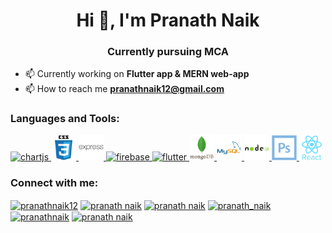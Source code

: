 <h1 align="center">Hi 👋, I'm Pranath Naik</h1>
<h3 align="center">Currently pursuing MCA</h3>


- 📫 Currently working on **Flutter app & MERN web-app**
- 📫 How to reach me **pranathnaik12@gmail.com**

<h3 align="left">Languages and Tools:</h3>
<p align="left"> <a href="https://www.chartjs.org" target="_blank"> <img src="https://www.chartjs.org/media/logo-title.svg" alt="chartjs" width="40" height="40"/> </a> <a href="https://www.w3schools.com/css/" target="_blank"> <img src="https://raw.githubusercontent.com/devicons/devicon/master/icons/css3/css3-original-wordmark.svg" alt="css3" width="40" height="40"/> </a> <a href="https://expressjs.com" target="_blank"> <img src="https://raw.githubusercontent.com/devicons/devicon/master/icons/express/express-original-wordmark.svg" alt="express" width="40" height="40"/> </a> <a href="https://firebase.google.com/" target="_blank"> <img src="https://www.vectorlogo.zone/logos/firebase/firebase-icon.svg" alt="firebase" width="40" height="40"/> </a> <a href="https://flutter.dev" target="_blank"> <img src="https://www.vectorlogo.zone/logos/flutterio/flutterio-icon.svg" alt="flutter" width="40" height="40"/> </a> <a href="https://www.mongodb.com/" target="_blank"> <img src="https://raw.githubusercontent.com/devicons/devicon/master/icons/mongodb/mongodb-original-wordmark.svg" alt="mongodb" width="40" height="40"/> </a> <a href="https://www.mysql.com/" target="_blank"> <img src="https://raw.githubusercontent.com/devicons/devicon/master/icons/mysql/mysql-original-wordmark.svg" alt="mysql" width="40" height="40"/> </a> <a href="https://nodejs.org" target="_blank"> <img src="https://raw.githubusercontent.com/devicons/devicon/master/icons/nodejs/nodejs-original-wordmark.svg" alt="nodejs" width="40" height="40"/> </a> <a href="https://www.photoshop.com/en" target="_blank"> <img src="https://raw.githubusercontent.com/devicons/devicon/master/icons/photoshop/photoshop-line.svg" alt="photoshop" width="40" height="40"/> </a> <a href="https://reactjs.org/" target="_blank"> <img src="https://raw.githubusercontent.com/devicons/devicon/master/icons/react/react-original-wordmark.svg" alt="react" width="40" height="40"/> </a> </p>

<h3 align="left">Connect with me:</h3>
<p align="left">
<a href="https://twitter.com/pranathnaik12" target="blank"><img align="center" src="https://cdn.jsdelivr.net/npm/simple-icons@3.0.1/icons/twitter.svg" alt="pranathnaik12" height="30" width="40" /></a>
<a href="https://linkedin.com/in/pranath naik" target="blank"><img align="center" src="https://cdn.jsdelivr.net/npm/simple-icons@3.0.1/icons/linkedin.svg" alt="pranath naik" height="30" width="40" /></a>
<a href="https://codesandbox.com/pranath naik" target="blank"><img align="center" src="https://cdn.jsdelivr.net/npm/simple-icons@3.0.1/icons/codesandbox.svg" alt="pranath naik" height="30" width="40" /></a>
<a href="https://instagram.com/pranath_naik" target="blank"><img align="center" src="https://cdn.jsdelivr.net/npm/simple-icons@3.0.1/icons/instagram.svg" alt="pranath_naik" height="30" width="40" /></a>
<a href="https://www.behance.net/pranathnaik" target="blank"><img align="center" src="https://cdn.jsdelivr.net/npm/simple-icons@3.0.1/icons/behance.svg" alt="pranathnaik" height="30" width="40" /></a>
<a href="https://www.youtube.com/c/pranath naik" target="blank"><img align="center" src="https://cdn.jsdelivr.net/npm/simple-icons@3.0.1/icons/youtube.svg" alt="pranath naik" height="30" width="40" /></a>
</p>
